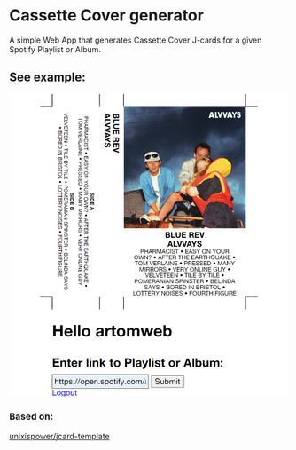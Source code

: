 # Cassette Cover generator

A simple Web App that generates Cassette Cover J-cards for a given Spotify Playlist or Album.

## See example:

![screenshot.png](screenshot.png)

### Based on:

[unixispower/jcard-template](https://gitlab.com/unixispower/jcard-template)
